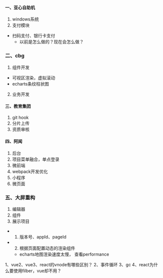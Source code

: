 #### 一、亚心自助机
1. windows系统
2. 支付模块
  - 扫码支付、银行卡支付
    - 以前是怎么做的？现在会怎么做？

### 二、cbg
1. 组件开发
  - 可视区渲染，虚拟滚动
  - echarts条纹柱状图
2. 业务开发

#### 三、教育集团
1. git hook
2. 分片上传
3. 资质审核


#### 四、阿闻
1. 后台
  1. 项目菜单融合，单点登录
  2. 微前端
  3. webpack开发优化
2. 小程序
  1. 微页面

### 五、大屏重构
1. 编辑器
2. 组件
3. 展示项目
  - 1. 版本号、appId、pageId
  - 2. 根据页面配置动态的渲染组件
    - echarts地图渲染速度太慢， 查看performance


1、vue2、vue3、react的vnode有哪些区别？
2、事件循环
3、gc
4、react为什么要使用filber，vue却不用？